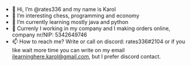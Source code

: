 - 👋 Hi, I’m @rates336 and my name is Karol
- 👀 I’m interesting chess, programming and economy
- 🌱 I’m currently learning mostly java and python
- 🌃 Currenly I working in my company and I making orders online, company nr/NIP: 5342649746
- 📫 How to reach me? Write or call on discord: rates336#2104 or if you like wait more time you can write on my email ilearninghere.karol@gmail.com, but I prefer discord contact.

<!---
rates336/rates336 is a ✨ special ✨ repository because its `README.md` (this file) appears on your GitHub profile.
You can click the Preview link to take a look at your changes.
--->
